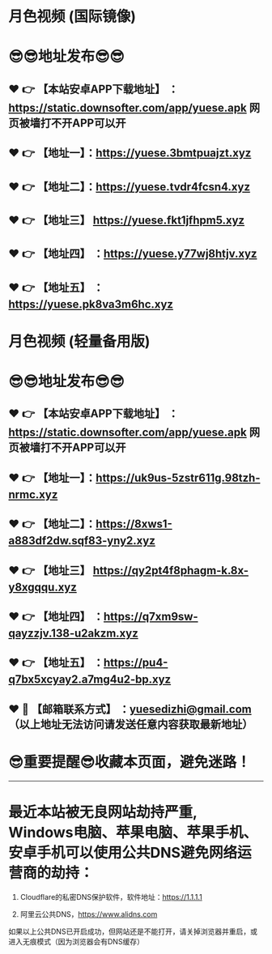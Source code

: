 
# 月色视频 (国际镜像)
:sunglasses::sunglasses:地址发布:sunglasses::sunglasses:
==
:heart: :point_right: 【本站安卓APP下载地址】 ：https://static.downsofter.com/app/yuese.apk 网页被墙打不开APP可以开
------
:heart: :point_right: 【地址一】：https://yuese.3bmtpuajzt.xyz
------
:heart: :point_right: 【地址二】：https://yuese.tvdr4fcsn4.xyz
------
:heart: :point_right: 【地址三】 https://yuese.fkt1jfhpm5.xyz
-----
:heart: :point_right: 【地址四】 ：https://yuese.y77wj8htjv.xyz
------
:heart: :point_right: 【地址五】 ：https://yuese.pk8va3m6hc.xyz
------
# 月色视频 (轻量备用版)
:sunglasses::sunglasses:地址发布:sunglasses::sunglasses:
==
:heart: :point_right: 【本站安卓APP下载地址】 ：https://static.downsofter.com/app/yuese.apk 网页被墙打不开APP可以开
------
:heart: :point_right: 【地址一】：https://uk9us-5zstr611g.98tzh-nrmc.xyz
------
:heart: :point_right: 【地址二】：https://8xws1-a883df2dw.sqf83-yny2.xyz
------
:heart: :point_right: 【地址三】 https://qy2pt4f8phagm-k.8x-y8xgqqu.xyz
-----
:heart: :point_right: 【地址四】 ：https://q7xm9sw-qayzzjv.138-u2akzm.xyz
------
:heart: :point_right: 【地址五】 ：https://pu4-q7bx5xcyay2.a7mg4u2-bp.xyz
------
:heart: :e-mail: 【邮箱联系方式】 ：yuesedizhi@gmail.com （以上地址无法访问请发送任意内容获取最新地址）
------
:sunglasses:重要提醒:sunglasses:收藏本页面，避免迷路！
==
------
最近本站被无良网站劫持严重, Windows电脑、苹果电脑、苹果手机、安卓手机可以使用公共DNS避免网络运营商的劫持：
==

1. Cloudflare的私密DNS保护软件，软件地址：https://1.1.1.1

2. 阿里云公共DNS，https://www.alidns.com

如果以上公共DNS已开启成功，但网站还是不能打开，请关掉浏览器并重启，或进入无痕模式（因为浏览器会有DNS缓存）
